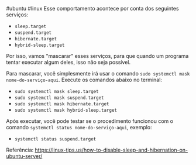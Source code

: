 #ubuntu #linux 
Esse comportamento acontece por conta dos seguintes serviços: 
- `sleep.target`
- `suspend.target`
- `hibernate.target`
- `hybrid-sleep.target`

Por isso, vamos "mascarar" esses serviços, para que quando um programa tentar executar algum deles, isso não seja possível.

Para mascarar, você simplesmente irá usar o comando `sudo systemctl mask nome-do-serviço-aqui`. Execute os comandos abaixo no terminal:
- `sudo systemctl mask sleep.target`
- `sudo systemctl mask suspend.target`
- `sudo systemctl mask hibernate.target`
- `sudo systemctl mask hybrid-sleep.target`

Após executar, você pode testar se o procedimento funcionou com o comando `systemctl status nome-do-serviço-aqui`, exemplo:
- `systemctl status suspend.target`

Referência: https://linux-tips.us/how-to-disable-sleep-and-hibernation-on-ubuntu-server/